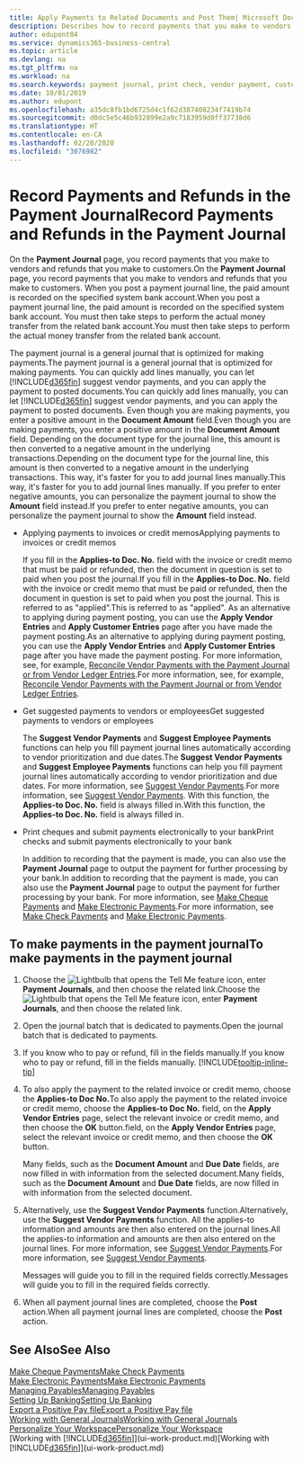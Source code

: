 ```yaml
---
title: Apply Payments to Related Documents and Post Them| Microsoft Docs
description: Describes how to record payments that you make to vendors and refunds that you make to customers.
author: edupont04
ms.service: dynamics365-business-central
ms.topic: article
ms.devlang: na
ms.tgt_pltfrm: na
ms.workload: na
ms.search.keywords: payment journal, print check, vendor payment, customer refund, creditor, debt, balance due, AP
ms.date: 10/01/2019
ms.author: edupont
ms.openlocfilehash: a35dc8fb1bd6725d4c1f62d387408234f7419b74
ms.sourcegitcommit: d0dc5e5c46b932899e2a9c7183959d0ff37738d6
ms.translationtype: HT
ms.contentlocale: en-CA
ms.lasthandoff: 02/20/2020
ms.locfileid: "3076982"
---
```

# <a name="record-payments-and-refunds-in-the-payment-journal"></a><span data-ttu-id="edc2b-103">Record Payments and Refunds in the Payment Journal</span><span class="sxs-lookup"><span data-stu-id="edc2b-103">Record Payments and Refunds in the Payment Journal</span></span>

<span data-ttu-id="edc2b-104">On the **Payment Journal** page, you record payments that you make to vendors and refunds that you make to customers.</span><span class="sxs-lookup"><span data-stu-id="edc2b-104">On the **Payment Journal** page, you record payments that you make to vendors and refunds that you make to customers.</span></span> <span data-ttu-id="edc2b-105">When you post a payment journal line, the paid amount is recorded on the specified system bank account.</span><span class="sxs-lookup"><span data-stu-id="edc2b-105">When you post a payment journal line, the paid amount is recorded on the specified system bank account.</span></span> <span data-ttu-id="edc2b-106">You must then take steps to perform the actual money transfer from the related bank account.</span><span class="sxs-lookup"><span data-stu-id="edc2b-106">You must then take steps to perform the actual money transfer from the related bank account.</span></span>  

<span data-ttu-id="edc2b-107">The payment journal is a general journal that is optimized for making payments.</span><span class="sxs-lookup"><span data-stu-id="edc2b-107">The payment journal is a general journal that is optimized for making payments.</span></span> <span data-ttu-id="edc2b-108">You can quickly add lines manually, you can let [!INCLUDE[d365fin](includes/d365fin_md.md)] suggest vendor payments, and you can apply the payment to posted documents.</span><span class="sxs-lookup"><span data-stu-id="edc2b-108">You can quickly add lines manually, you can let [!INCLUDE[d365fin](includes/d365fin_md.md)] suggest vendor payments, and you can apply the payment to posted documents.</span></span> <span data-ttu-id="edc2b-109">Even though you are making payments, you enter a positive amount in the **Document Amount** field.</span><span class="sxs-lookup"><span data-stu-id="edc2b-109">Even though you are making payments, you enter a positive amount in the **Document Amount** field.</span></span> <span data-ttu-id="edc2b-110">Depending on the document type for the journal line, this amount is then converted to a negative amount in the underlying transactions.</span><span class="sxs-lookup"><span data-stu-id="edc2b-110">Depending on the document type for the journal line, this amount is then converted to a negative amount in the underlying transactions.</span></span> <span data-ttu-id="edc2b-111">This way, it's faster for you to add journal lines manually.</span><span class="sxs-lookup"><span data-stu-id="edc2b-111">This way, it's faster for you to add journal lines manually.</span></span> <span data-ttu-id="edc2b-112">If you prefer to enter negative amounts, you can personalize the payment journal to show the **Amount** field instead.</span><span class="sxs-lookup"><span data-stu-id="edc2b-112">If you prefer to enter negative amounts, you can personalize the payment journal to show the **Amount** field instead.</span></span>  

- <span data-ttu-id="edc2b-113">Applying payments to invoices or credit memos</span><span class="sxs-lookup"><span data-stu-id="edc2b-113">Applying payments to invoices or credit memos</span></span>

    <span data-ttu-id="edc2b-114">If you fill in the **Applies-to Doc. No.** field with the invoice or credit memo that must be paid or refunded, then the document in question is set to paid when you post the journal.</span><span class="sxs-lookup"><span data-stu-id="edc2b-114">If you fill in the **Applies-to Doc. No.** field with the invoice or credit memo that must be paid or refunded, then the document in question is set to paid when you post the journal.</span></span> <span data-ttu-id="edc2b-115">This is referred to as "applied".</span><span class="sxs-lookup"><span data-stu-id="edc2b-115">This is referred to as "applied".</span></span> <span data-ttu-id="edc2b-116">As an alternative to applying during payment posting, you can use the **Apply Vendor Entries** and **Apply Customer Entries** page after you have made the payment posting.</span><span class="sxs-lookup"><span data-stu-id="edc2b-116">As an alternative to applying during payment posting, you can use the **Apply Vendor Entries** and **Apply Customer Entries** page after you have made the payment posting.</span></span> <span data-ttu-id="edc2b-117">For more information, see, for example, [Reconcile Vendor Payments with the Payment Journal or from Vendor Ledger Entries](payables-how-apply-purchase-transactions-manually.md).</span><span class="sxs-lookup"><span data-stu-id="edc2b-117">For more information, see, for example, [Reconcile Vendor Payments with the Payment Journal or from Vendor Ledger Entries](payables-how-apply-purchase-transactions-manually.md).</span></span>  

- <span data-ttu-id="edc2b-118">Get suggested payments to vendors or employees</span><span class="sxs-lookup"><span data-stu-id="edc2b-118">Get suggested payments to vendors or employees</span></span>

    <span data-ttu-id="edc2b-119">The **Suggest Vendor Payments** and **Suggest Employee Payments** functions can help you fill payment journal lines automatically according to vendor prioritization and due dates.</span><span class="sxs-lookup"><span data-stu-id="edc2b-119">The **Suggest Vendor Payments** and **Suggest Employee Payments** functions can help you fill payment journal lines automatically according to vendor prioritization and due dates.</span></span> <span data-ttu-id="edc2b-120">For more information, see [Suggest Vendor Payments](payables-how-suggest-vendor-payments.md).</span><span class="sxs-lookup"><span data-stu-id="edc2b-120">For more information, see [Suggest Vendor Payments](payables-how-suggest-vendor-payments.md).</span></span> <span data-ttu-id="edc2b-121">With this function, the **Applies-to Doc. No.** field is always filled in.</span><span class="sxs-lookup"><span data-stu-id="edc2b-121">With this function, the **Applies-to Doc. No.** field is always filled in.</span></span>  

- <span data-ttu-id="edc2b-122">Print cheques and submit payments electronically to your bank</span><span class="sxs-lookup"><span data-stu-id="edc2b-122">Print checks and submit payments electronically to your bank</span></span>

    <span data-ttu-id="edc2b-123">In addition to recording that the payment is made, you can also use the **Payment Journal** page to output the payment for further processing by your bank.</span><span class="sxs-lookup"><span data-stu-id="edc2b-123">In addition to recording that the payment is made, you can also use the **Payment Journal** page to output the payment for further processing by your bank.</span></span> <span data-ttu-id="edc2b-124">For more information, see [Make Cheque Payments](payables-how-work-checks.md) and [Make Electronic Payments](finance-make-payments-with-bank-data-conversion-service-or-sepa-credit-transfer.md#exporting-payments-to-a-bank-file).</span><span class="sxs-lookup"><span data-stu-id="edc2b-124">For more information, see [Make Check Payments](payables-how-work-checks.md) and [Make Electronic Payments](finance-make-payments-with-bank-data-conversion-service-or-sepa-credit-transfer.md#exporting-payments-to-a-bank-file).</span></span>  

## <a name="to-make-payments-in-the-payment-journal"></a><span data-ttu-id="edc2b-125">To make payments in the payment journal</span><span class="sxs-lookup"><span data-stu-id="edc2b-125">To make payments in the payment journal</span></span>

1. <span data-ttu-id="edc2b-126">Choose the ![Lightbulb that opens the Tell Me feature](media/ui-search/search_small.png "Tell me what you want to do") icon, enter **Payment Journals**, and then choose the related link.</span><span class="sxs-lookup"><span data-stu-id="edc2b-126">Choose the ![Lightbulb that opens the Tell Me feature](media/ui-search/search_small.png "Tell me what you want to do") icon, enter **Payment Journals**, and then choose the related link.</span></span>
2. <span data-ttu-id="edc2b-127">Open the journal batch that is dedicated to payments.</span><span class="sxs-lookup"><span data-stu-id="edc2b-127">Open the journal batch that is dedicated to payments.</span></span>
3. <span data-ttu-id="edc2b-128">If you know who to pay or refund, fill in the fields manually.</span><span class="sxs-lookup"><span data-stu-id="edc2b-128">If you know who to pay or refund, fill in the fields manually.</span></span> [!INCLUDE[tooltip-inline-tip](includes/tooltip-inline-tip_md.md)]
4. <span data-ttu-id="edc2b-129">To also apply the payment to the related invoice or credit memo, choose the **Applies-to Doc No.**</span><span class="sxs-lookup"><span data-stu-id="edc2b-129">To also apply the payment to the related invoice or credit memo, choose the **Applies-to Doc No.**</span></span> <span data-ttu-id="edc2b-130">field, on the **Apply Vendor Entries** page, select the relevant invoice or credit memo, and then choose the **OK** button.</span><span class="sxs-lookup"><span data-stu-id="edc2b-130">field, on the **Apply Vendor Entries** page, select the relevant invoice or credit memo, and then choose the **OK** button.</span></span>

    <span data-ttu-id="edc2b-131">Many fields, such as the **Document Amount** and **Due Date** fields, are now filled in with information from the selected document.</span><span class="sxs-lookup"><span data-stu-id="edc2b-131">Many fields, such as the **Document Amount** and **Due Date** fields, are now filled in with information from the selected document.</span></span>
5. <span data-ttu-id="edc2b-132">Alternatively, use the **Suggest Vendor Payments** function.</span><span class="sxs-lookup"><span data-stu-id="edc2b-132">Alternatively, use the **Suggest Vendor Payments** function.</span></span> <span data-ttu-id="edc2b-133">All the applies-to information and amounts are then also entered on the journal lines.</span><span class="sxs-lookup"><span data-stu-id="edc2b-133">All the applies-to information and amounts are then also entered on the journal lines.</span></span> <span data-ttu-id="edc2b-134">For more information, see [Suggest Vendor Payments](payables-how-suggest-vendor-payments.md).</span><span class="sxs-lookup"><span data-stu-id="edc2b-134">For more information, see [Suggest Vendor Payments](payables-how-suggest-vendor-payments.md).</span></span>

    <span data-ttu-id="edc2b-135">Messages will guide you to fill in the required fields correctly.</span><span class="sxs-lookup"><span data-stu-id="edc2b-135">Messages will guide you to fill in the required fields correctly.</span></span>
6.  <span data-ttu-id="edc2b-136">When all payment journal lines are completed, choose the **Post** action.</span><span class="sxs-lookup"><span data-stu-id="edc2b-136">When all payment journal lines are completed, choose the **Post** action.</span></span>

## <a name="see-also"></a><span data-ttu-id="edc2b-137">See Also</span><span class="sxs-lookup"><span data-stu-id="edc2b-137">See Also</span></span>
[<span data-ttu-id="edc2b-138">Make Cheque Payments</span><span class="sxs-lookup"><span data-stu-id="edc2b-138">Make Check Payments</span></span>](payables-how-work-checks.md)  
[<span data-ttu-id="edc2b-139">Make Electronic Payments</span><span class="sxs-lookup"><span data-stu-id="edc2b-139">Make Electronic Payments</span></span>](finance-make-payments-with-bank-data-conversion-service-or-sepa-credit-transfer.md#exporting-payments-to-a-bank-file)  
[<span data-ttu-id="edc2b-140">Managing Payables</span><span class="sxs-lookup"><span data-stu-id="edc2b-140">Managing Payables</span></span>](payables-manage-payables.md)  
[<span data-ttu-id="edc2b-141">Setting Up Banking</span><span class="sxs-lookup"><span data-stu-id="edc2b-141">Setting Up Banking</span></span>](bank-setup-banking.md)  
[<span data-ttu-id="edc2b-142">Export a Positive Pay file</span><span class="sxs-lookup"><span data-stu-id="edc2b-142">Export a Positive Pay file</span></span>](finance-how-positive-pay.md)  
[<span data-ttu-id="edc2b-143">Working with General Journals</span><span class="sxs-lookup"><span data-stu-id="edc2b-143">Working with General Journals</span></span>](ui-work-general-journals.md)  
[<span data-ttu-id="edc2b-144">Personalize Your Workspace</span><span class="sxs-lookup"><span data-stu-id="edc2b-144">Personalize Your Workspace</span></span>](ui-personalization-user.md)  
<span data-ttu-id="edc2b-145">[Working with [!INCLUDE[d365fin](includes/d365fin_md.md)]](ui-work-product.md)</span><span class="sxs-lookup"><span data-stu-id="edc2b-145">[Working with [!INCLUDE[d365fin](includes/d365fin_md.md)]](ui-work-product.md)</span></span>  
